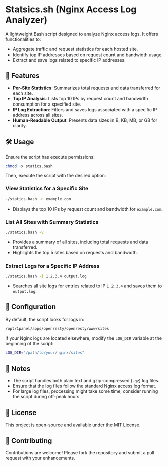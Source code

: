 # Statsics.sh (Nginx Access Log Analyzer)

A lightweight Bash script designed to analyze Nginx access logs. It offers functionalities to:

- Aggregate traffic and request statistics for each hosted site.
- Identify top IP addresses based on request count and bandwidth usage.
- Extract and save logs related to specific IP addresses.

## 📂 Features

- **Per-Site Statistics**: Summarizes total requests and data transferred for each site.
- **Top IP Analysis**: Lists top 10 IPs by request count and bandwidth consumption for a specified site.
- **IP Log Extraction**: Filters and saves logs associated with a specific IP address across all sites.
- **Human-Readable Output**: Presents data sizes in B, KB, MB, or GB for clarity.

## 🛠️ Usage

Ensure the script has execute permissions:

```bash
chmod +x statics.bash
```

Then, execute the script with the desired option:

### View Statistics for a Specific Site

```bash
./statics.bash -n example.com
```

- Displays the top 10 IPs by request count and bandwidth for `example.com`.

### List All Sites with Summary Statistics

```bash
./statics.bash -v
```

- Provides a summary of all sites, including total requests and data transferred.
- Highlights the top 5 sites based on requests and bandwidth.

### Extract Logs for a Specific IP Address

```bash
./statics.bash -i 1.2.3.4 output.log
```

- Searches all site logs for entries related to IP `1.2.3.4` and saves them to `output.log`.

## 📁 Configuration

By default, the script looks for logs in:

```bash
/opt/1panel/apps/openresty/openresty/www/sites
```

If your Nginx logs are located elsewhere, modify the `LOG_DIR` variable at the beginning of the script:

```bash
LOG_DIR="/path/to/your/nginx/sites"
```

## 📌 Notes

- The script handles both plain text and gzip-compressed (`.gz`) log files.
- Ensure that the log files follow the standard Nginx access log format.
- For large log files, processing might take some time; consider running the script during off-peak hours.

## 📄 License

This project is open-source and available under the MIT License.

## 🤝 Contributing

Contributions are welcome! Please fork the repository and submit a pull request with your enhancements.
